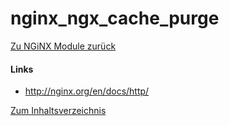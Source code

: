 # nginx_ngx_cache_purge

[Zu NGiNX Module zurück](https://wiki.page-speed.ninja/hosting/nginx/module/)

#### Links

* http://nginx.org/en/docs/http/

[Zum Inhaltsverzeichnis](https://wiki.page-speed.ninja/)
